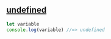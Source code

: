 ## [undefined](https://developer.mozilla.org/en-US/docs/Web/JavaScript/Reference/Global_Objects/undefined)

```js
let variable
console.log(variable) //=> undefined
```
